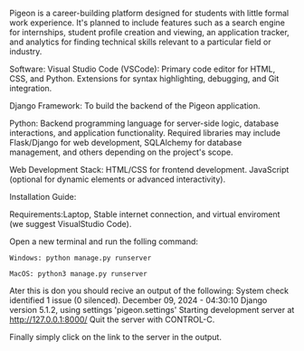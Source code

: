 Pigeon is a career-building platform designed for students with little formal work experience. It's planned to include features such as a search engine for internships, student profile creation and viewing, an application tracker, and analytics for finding technical skills relevant to a particular field or industry. 

Software:
  Visual Studio Code (VSCode): 
    Primary code editor for HTML, CSS, and Python.
    Extensions for syntax highlighting, debugging, and Git integration.
  
  Django Framework: 
    To build the backend of the Pigeon application.
  
  Python:
    Backend programming language for server-side logic, database interactions, and application functionality.
    Required libraries may include Flask/Django for web development, SQLAlchemy for database management, and others depending on the project's scope.
  
  Web Development Stack:
    HTML/CSS for frontend development.
    JavaScript (optional for dynamic elements or advanced interactivity).

Installation Guide:

  Requirements:Laptop, Stable internet connection, and virtual enviroment (we suggest VisualStudio Code).

  Open a new terminal and run the folling command:

    Windows: python manage.py runserver

    MacOS: python3 manage.py runserver

  Ater this is don you should recive an output of the following: 
    System check identified 1 issue (0 silenced).
    December 09, 2024 - 04:30:10
    Django version 5.1.2, using settings 'pigeon.settings'
    Starting development server at http://127.0.0.1:8000/
    Quit the server with CONTROL-C.

  Finally simply click on the link to the server in the output.
